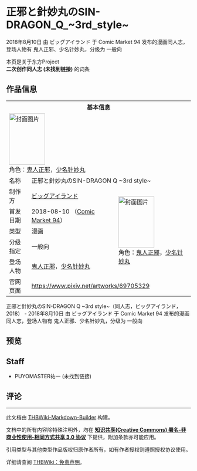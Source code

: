 # 正邪と針妙丸のSIN-DRAGON_Q_~3rd_style~

<!-- source html: G:\repos\THBWiki-Markdown-Builder\THBWikiMarkdown\Temp\main\0\02\ns0%3A%E6%AD%A3%E9%82%AA%E3%81%A8%E9%87%9D%E5%A6%99%E4%B8%B8%E3%81%AESIN-DRAGON_Q_%7E3rd_style%7E.html -->

2018年8月10日 由 ビッグアイランド 于 Comic Market 94 发布的漫画同人志，登场人物有 鬼人正邪、少名针妙丸，分级为 一般向

本页是关于东方Project  
 **二次创作同人志 (未找到链接)** 的词条

## 作品信息

<table><tbody><tr><th colspan="3">基本信息</th></tr><tr><td class="cover-artwork-mobile" colspan="2"><a href="./文件-正邪と針妙丸のSIN-DRAGON_Q_~3rd_style~封面.jpg.md" class="image" title="封面图片"><img alt="封面图片" src="https://upload.thwiki.cc/thumb/b/bc/%E6%AD%A3%E9%82%AA%E3%81%A8%E9%87%9D%E5%A6%99%E4%B8%B8%E3%81%AESIN-DRAGON_Q_~3rd_style~%E5%B0%81%E9%9D%A2.jpg/98px-%E6%AD%A3%E9%82%AA%E3%81%A8%E9%87%9D%E5%A6%99%E4%B8%B8%E3%81%AESIN-DRAGON_Q_~3rd_style~%E5%B0%81%E9%9D%A2.jpg" decoding="async" loading="lazy" width="98" height="140" srcset="https://upload.thwiki.cc/thumb/b/bc/%E6%AD%A3%E9%82%AA%E3%81%A8%E9%87%9D%E5%A6%99%E4%B8%B8%E3%81%AESIN-DRAGON_Q_~3rd_style~%E5%B0%81%E9%9D%A2.jpg/147px-%E6%AD%A3%E9%82%AA%E3%81%A8%E9%87%9D%E5%A6%99%E4%B8%B8%E3%81%AESIN-DRAGON_Q_~3rd_style~%E5%B0%81%E9%9D%A2.jpg 1.5x, https://upload.thwiki.cc/thumb/b/bc/%E6%AD%A3%E9%82%AA%E3%81%A8%E9%87%9D%E5%A6%99%E4%B8%B8%E3%81%AESIN-DRAGON_Q_~3rd_style~%E5%B0%81%E9%9D%A2.jpg/196px-%E6%AD%A3%E9%82%AA%E3%81%A8%E9%87%9D%E5%A6%99%E4%B8%B8%E3%81%AESIN-DRAGON_Q_~3rd_style~%E5%B0%81%E9%9D%A2.jpg 2x" data-file-width="1100" data-file-height="1573"></a><div class="cover-char">角色：<a href="./鬼人正邪.md" title="鬼人正邪">鬼人正邪</a>，<a href="./少名针妙丸.md" title="少名针妙丸">少名针妙丸</a></div></td>
</tr><tr><td class="label">名称</td><td colspan="2"> 正邪と針妙丸のSIN-DRAGON Q ~3rd style~ </td></tr><tr><td class="label">制作方</td><td><a href="./ビッグアイランド.md" title="ビッグアイランド">ビッグアイランド</a></td><td class="cover-artwork" rowspan="5" style="min-width:140px;"><a href="./文件-正邪と針妙丸のSIN-DRAGON_Q_~3rd_style~封面.jpg.md" class="image" title="封面图片"><img alt="封面图片" src="https://upload.thwiki.cc/thumb/b/bc/%E6%AD%A3%E9%82%AA%E3%81%A8%E9%87%9D%E5%A6%99%E4%B8%B8%E3%81%AESIN-DRAGON_Q_~3rd_style~%E5%B0%81%E9%9D%A2.jpg/98px-%E6%AD%A3%E9%82%AA%E3%81%A8%E9%87%9D%E5%A6%99%E4%B8%B8%E3%81%AESIN-DRAGON_Q_~3rd_style~%E5%B0%81%E9%9D%A2.jpg" decoding="async" loading="lazy" width="98" height="140" srcset="https://upload.thwiki.cc/thumb/b/bc/%E6%AD%A3%E9%82%AA%E3%81%A8%E9%87%9D%E5%A6%99%E4%B8%B8%E3%81%AESIN-DRAGON_Q_~3rd_style~%E5%B0%81%E9%9D%A2.jpg/147px-%E6%AD%A3%E9%82%AA%E3%81%A8%E9%87%9D%E5%A6%99%E4%B8%B8%E3%81%AESIN-DRAGON_Q_~3rd_style~%E5%B0%81%E9%9D%A2.jpg 1.5x, https://upload.thwiki.cc/thumb/b/bc/%E6%AD%A3%E9%82%AA%E3%81%A8%E9%87%9D%E5%A6%99%E4%B8%B8%E3%81%AESIN-DRAGON_Q_~3rd_style~%E5%B0%81%E9%9D%A2.jpg/196px-%E6%AD%A3%E9%82%AA%E3%81%A8%E9%87%9D%E5%A6%99%E4%B8%B8%E3%81%AESIN-DRAGON_Q_~3rd_style~%E5%B0%81%E9%9D%A2.jpg 2x" data-file-width="1100" data-file-height="1573"></a><div class="cover-char">角色：<a href="./鬼人正邪.md" title="鬼人正邪">鬼人正邪</a>，<a href="./少名针妙丸.md" title="少名针妙丸">少名针妙丸</a></div></td>
</tr><tr><td class="label">首发日期</td><td>2018-08-10&#160;（<a href="/展会作品列表?e=Comic+Market%2394">Comic Market 94</a>）</td></tr><tr><td class="label">类型</td><td>漫画</td></tr><tr><td class="label">分级指定</td><td>一般向</td></tr><tr><td class="label">登场人物</td><td><a href="./鬼人正邪.md" title="鬼人正邪">鬼人正邪</a>，<a href="./少名针妙丸.md" title="少名针妙丸">少名针妙丸</a></td></tr>
<tr><td class="label">官网页面</td><td colspan="2"><a rel="nofollow" class="external free" href="https://www.pixiv.net/artworks/69705329">https://www.pixiv.net/artworks/69705329</a></td></tr></tbody></table>

正邪と針妙丸のSIN-DRAGON Q ~3rd style~（同人志，ビッグアイランド，2018） - 2018年8月10日 由 ビッグアイランド 于 Comic Market 94 发布的漫画同人志，登场人物有 鬼人正邪、少名针妙丸，分级为 一般向

## 预览

## Staff
- PUYOMASTER祐一 (未找到链接)


## 评论




---

此文档由 [THBWiki-Markdown-Builder](https://github.com/Delsin-Yu/THBWiki-Markdown-Builder) 构建。

文档中的所有内容除特殊注明外，均在 [**知识共享(Creative Commons) 署名-非商业性使用-相同方式共享 3.0 协议**](https://creativecommons.org/licenses/by-sa/3.0/deed.zh-hans) 下提供，附加条款亦可能应用。

引用类型与其他类型作品版权归原作者所有，如有作者授权则遵照授权协议使用。

详细请查阅 [THBWiki：免责声明](https://thbwiki.cc/THBWiki:%E5%85%8D%E8%B4%A3%E5%A3%B0%E6%98%8E)。

